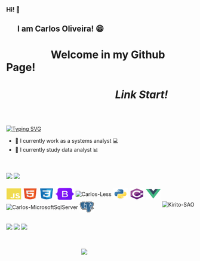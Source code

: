 ### Hi! 👋
## &nbsp; &nbsp; &nbsp; I am Carlos Oliveira! 😁
# &nbsp; &nbsp; &nbsp; &nbsp; &nbsp; &nbsp; &nbsp; &nbsp; &nbsp; Welcome in my Github Page!
# &nbsp; &nbsp; &nbsp; &nbsp; &nbsp; &nbsp; &nbsp; &nbsp; &nbsp; &nbsp; &nbsp; &nbsp; &nbsp; &nbsp; &nbsp; &nbsp; &nbsp; &nbsp; &nbsp; &nbsp; &nbsp; &nbsp; *Link Start!*
<br />
<br />

[![Typing SVG](https://readme-typing-svg.demolab.com?font=Josefin+Sans&size=30&pause=1000&color=00BFFF&width=435&height=60&lines=I'm+Back-End+Developer)](https://git.io/typing-svg)

- 🔭 I currently work as a systems analyst 💻
- 🔭 I currently study data analyst 📊

<br>
<br>
 <div>
  <a href="https://github.com/DevCarlosOli"></a>
  <img height="210em" src="https://github-readme-stats.vercel.app/api?username=DevCarlosOli&show_icons=true&theme=gotham&include_all_commits=true&count_private=true"/>
  <img height="210em" src="https://github-readme-stats.vercel.app/api/top-langs/?username=DevCarlosOli&layout=compact&langs_count=7&theme=gotham"/>
</div>

<div style="display: inline_block"><br>
  <img align="center" alt="Carlos-Js" height="30" width="40" src="https://raw.githubusercontent.com/devicons/devicon/master/icons/javascript/javascript-plain.svg">
  <img align="center" alt="Carlos-HTML" height="30" width="40" src="https://raw.githubusercontent.com/devicons/devicon/master/icons/html5/html5-original.svg">
  <img align="center" alt="Carlos-CSS" height="30" width="40" src="https://raw.githubusercontent.com/devicons/devicon/master/icons/css3/css3-original.svg">
  <img align="center" alt="Carlos-BootStrap" height="40" width="50" src="https://raw.githubusercontent.com/devicons/devicon/master/icons/bootstrap/bootstrap-original.svg">
  <img align="center" alt="Carlos-Less" height="50" width="60" 
src="https://cdn.jsdelivr.net/gh/devicons/devicon/icons/less/less-plain-wordmark.svg">
  <img align="center" alt="Carlos-Python" height="30" width="40" src="https://raw.githubusercontent.com/devicons/devicon/master/icons/python/python-original.svg">
  <img align="center" alt="Carlos-Csharp" height="30" width="40" src="https://raw.githubusercontent.com/devicons/devicon/master/icons/csharp/csharp-original.svg">
  <img align="center" alt="Carlos-Vuejs" height="30" width="40" src="https://raw.githubusercontent.com/devicons/devicon/master/icons/vuejs/vuejs-original.svg">
  <img align="center" alt="Carlos-MicrosoftSqlServer" height="50" width="60" 
src="https://www.svgrepo.com/show/303229/microsoft-sql-server-logo.svg">
  <img align="center" alt="Carlos-PostgreSQL" height="30" width="40" src="https://raw.githubusercontent.com/devicons/devicon/master/icons/postgresql/postgresql-original.svg">
  <img height="160em" align="right" alt="Kirito-SAO" src="https://media.giphy.com/media/81wJ9DZneVUBO/giphy.gif">
</div>
  
  ##
 
<div> 
  <!--<a href="https://www.youtube.com/channel/UC_-uuuZbY0AAt9CViNzvc-Q" target="_blank"><img src="https://img.shields.io/badge/YouTube-FF0000?style=for-the-badge&logo=youtube&logoColor=white" target="_blank"></a>-->
  <a href="https://instagram.com/carlos_oli14" target="_blank"><img src="https://img.shields.io/badge/-Instagram-%23E4405F?style=for-the-badge&logo=instagram&logoColor=white" target="_blank"></a>
 <!--<a href="https://discord.gg/G9GPg5SA75" target="_blank"><img src="https://img.shields.io/badge/Discord-7289DA?style=for-the-badge&logo=discord&logoColor=white" target="_blank"></a>--> 
  <a href = "mailto:c.oliveiradev@gmail.com"><img src="https://img.shields.io/badge/-Gmail-%23333?style=for-the-badge&logo=gmail&logoColor=red" target="_blank"></a>
  <a href="https://www.linkedin.com/in/carlos-r-de-oliveira-filho-62a996200/" target="_blank"><img src="https://img.shields.io/badge/-LinkedIn-%230077B5?style=for-the-badge&logo=linkedin&logoColor=white" target="_blank"></a>  
</div>
<br />
<br />
 <div align="center">
   
  ![](https://komarev.com/ghpvc/?username=DevCarlosOli&color=A21CE0)
  
  </div>
